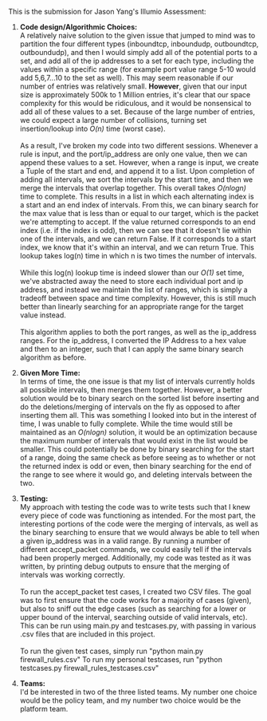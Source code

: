 This is the submission for Jason Yang's Illumio Assessment:

1. **Code design/Algorithmic Choices:** <br />
A relatively naive solution to the given issue that jumped to mind was to partition the four different types (inboundtcp, inboundudp, outboundtcp, outboundudp),
and then I would simply add all of the potential ports to a set, and add all of the ip addresses to a set for each type, including the values within a specific range (for example port value range 5-10 would add 5,6,7...10 to the set as well). This may seem reasonable if our number of entries was relatively small. **However**, given that our input size is approximately 500k to 1 Million entries, it's clear that our space complexity for this would be ridiculous, and it would be nonsensical to add all of these values to a set. Because of the large number of entries, we could expect a large number of collisions, turning set insertion/lookup into *O(n)* time (worst case).<br /><br />
As a result, I've broken my code into two different sessions. Whenever a rule is input, and the port/ip_address are only one value, then we can append these values to a set. However, when a range is input, we create a Tuple of the start and end, and append it to a list. Upon completion of adding all intervals, we sort the intervals by the start time, and then we merge the intervals that overlap together. This overall takes *O(nlogn)* time to complete. This results in a list in which each alternating index is a start and an end index of intervals. From this, we can binary search for the max value that is less than or equal to our target, which is the packet we're attempting to accept. If the value returned corresponds to an end index (i.e. if the index is odd), then we can see that it doesn't lie within one of the intervals, and we can return False. If it corresponds to a start index, we know that it's within an interval, and we can return True. This lookup takes log(n) time in which n is two times the number of intervals.<br /><br />
While this log(n) lookup time is indeed slower than our *O(1)* set time, we've abstracted away the need to store each individual port and ip address, and instead we maintain the list of ranges, which is simply a tradeoff between space and time complexity. However, this is still much better than linearly searching for an appropriate range for the target value instead.<br /><br />
This algorithm applies to both the port ranges, as well as the ip_address ranges. For the ip_address, I converted the IP Address to a hex value and then to an integer, such that I can apply the same binary search algorithm as before.

2. **Given More Time:** <br />
In terms of time, the one issue is that my list of intervals currently holds all possible intervals, then merges them together. However, a better solution would be to binary search on the sorted list before inserting and do the deletions/merging of intervals on the fly as opposed to after inserting them all. This was something I looked into but in the interest of time, I was unable to fully complete. While the time would still be maintained as an *O(nlogn)* solution, it would be an optimization because the maximum number of intervals that would exist in the list would be smaller. This could potentially be done by binary searching for the start of a range, doing the same check as before seeing as to whether or not the returned index is odd or even, then binary searching for the end of the range to see where it would go, and deleting intervals between the two.

3. **Testing:** <br />
My approach with testing the code was to write tests such that I knew every piece of code was functioning as intended. For the most part, the interesting portions of the code were the merging of intervals, as well as the binary searching to ensure that we would always be able to tell when a given ip_address was in a valid range. By running a number of different accept_packet commands, we could easily tell if the intervals had been properly merged. Additionally, my code was tested as it was written, by printing debug outputs to ensure that the merging of intervals was working correctly.<br /><br />
To run the accept_packet test cases, I created two CSV files. The goal was to first ensure that the code works for a majority of cases (given), but also to sniff out the edge cases (such as searching for a lower or upper bound of the interval, searching outside of valid intervals, etc). This can be run using main.py and testcases.py, with passing in various .csv files that are included in this project. <br /><br />
To run the given test cases, simply run "python main.py firewall_rules.csv"
To run my personal testcases, run "python testcases.py firewall_rules_testcases.csv"

4. **Teams:** <br />
I'd be interested in two of the three listed teams. My number one choice would be the policy team, and my number two choice would be the platform team.
